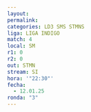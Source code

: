```yaml
---
layout: 
permalink: 
categories: LD3 SMS STMNS
liga: LIGA INDIGO
match: 4
local: SM
r1: 0
r2: 0
out: STMN
stream: SI
hora: '"22:30"'
fecha:
  - 12.01.25
ronda: "3"
---
```

